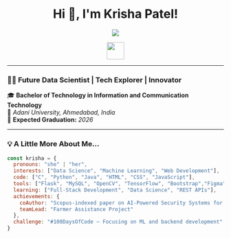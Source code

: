 
<h1 align="center">Hi 👋, I'm Krisha Patel!</h1>

<p align="center">
  <img src="https://readme-typing-svg.demolab.com/?lines=B.Tech+ICT+Student+at+Adani+University;Aspiring+Data+Scientist;Learning+Full-Stack+Development;Machine+Learning+Enthusiast&center=true&width=500&height=50" />
</p>

<p align="center">
  <img src="https://media.giphy.com/media/hvRJCLFzcasrR4ia7z/giphy.gif" width="40"/>
</p>

---

### 👩‍💻 Future Data Scientist | Tech Explorer | Innovator

🎓 **Bachelor of Technology in Information and Communication Technology**  
🏫 *Adani University, Ahmedabad, India*  
📅 **Expected Graduation:** *2026*

---

### 💡 A Little More About Me...

```js
const krisha = {
  pronouns: "she" | "her",
  interests: ["Data Science", "Machine Learning", "Web Development"],
  code: ["C", "Python", "Java", "HTML", "CSS", "JavaScript"],
  tools: ["Flask", "MySQL", "OpenCV", "TensorFlow", "Bootstrap","Figma", "Twilio", "Arduino"],
  learning: ["Full-Stack Development", "Data Science", "REST APIs"],
  achievements: {
    coAuthor: "Scopus-indexed paper on AI-Powered Security Systems for 5G-enabled IoT",
    teamLead: "Farmer Assistance Project"
  },
  challenge: "#100DaysOfCode – Focusing on ML and backend development"
}

